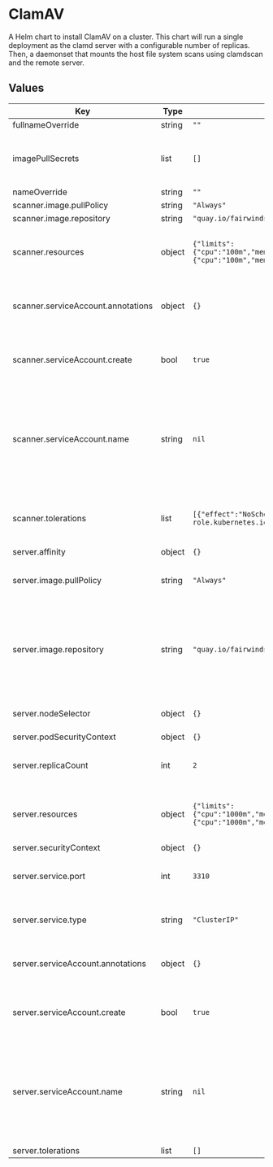 # ClamAV

A Helm chart to install ClamAV on a cluster. This chart will run a single deployment
as the clamd server with a configurable number of replicas. Then, a daemonset that
mounts the host file system scans using clamdscan and the remote server.

## Values

| Key | Type | Default | Description |
|-----|------|---------|-------------|
| fullnameOverride | string | `""` |  |
| imagePullSecrets | list | `[]` | A list of image pull secrets to use in both the server and scanner |
| nameOverride | string | `""` |  |
| scanner.image.pullPolicy | string | `"Always"` |  |
| scanner.image.repository | string | `"quay.io/fairwinds/clamav"` |  |
| scanner.resources | object | `{"limits":{"cpu":"100m","memory":"50Mi"},"requests":{"cpu":"100m","memory":"50Mi"}}` | The resources block for the scanner daemonset pods |
| scanner.serviceAccount.annotations | object | `{}` | Annotations to add to the service account if it is created |
| scanner.serviceAccount.create | bool | `true` | Specifies whether a service account should be created |
| scanner.serviceAccount.name | string | `nil` | The name of the service account to use. If not set and create is true, a name is generated using the fullname template |
| scanner.tolerations | list | `[{"effect":"NoSchedule","key":"node-role.kubernetes.io/master"}]` | A list of tolerations for the scanner daemonset pods. |
| server.affinity | object | `{}` |  |
| server.image.pullPolicy | string | `"Always"` | The imagePullPolicy for the server image |
| server.image.repository | string | `"quay.io/fairwinds/clamav"` | The image repository to use for the server deployment. Version will be the application version in Chart.yaml |
| server.nodeSelector | object | `{}` | A nodeSelector block for the server pods. |
| server.podSecurityContext | object | `{}` |  |
| server.replicaCount | int | `2` | The number of replicas to run in the server deployment |
| server.resources | object | `{"limits":{"cpu":"1000m","memory":"2Gi"},"requests":{"cpu":"1000m","memory":"2Gi"}}` | The resources block for the server deployment pods |
| server.securityContext | object | `{}` |  |
| server.service.port | int | `3310` | The port number to expose the service on |
| server.service.type | string | `"ClusterIP"` | The type of service to run for the deployment |
| server.serviceAccount.annotations | object | `{}` | Annotations to add to the service account |
| server.serviceAccount.create | bool | `true` | Specifies whether a service account should be created |
| server.serviceAccount.name | string | `nil` | The name of the service account to use. If not set and create is true, a name is generated using the fullname template |
| server.tolerations | list | `[]` |  |
